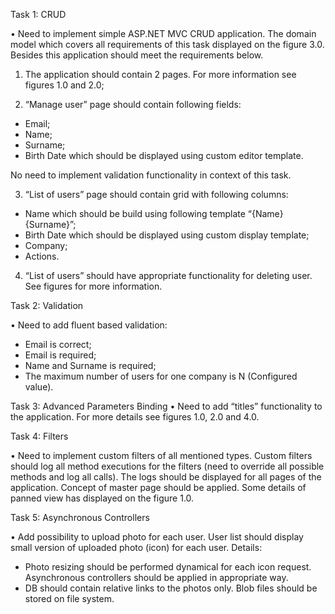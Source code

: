 
Task 1: CRUD

•	Need to implement simple ASP.NET MVC CRUD application. The domain model which covers all requirements of this task displayed on the figure 3.0. Besides this application should meet the requirements below.

1.	The application should contain 2 pages. For more information see figures 1.0 and 2.0;

2.	“Manage user” page should contain following fields:

-	Email;
-	Name;
-	Surname;
-	Birth Date which should be displayed using custom editor template.

No need to implement validation functionality in context of this task.

3.	“List of users” page should contain grid with following columns:

- Name which should be build using following template “{Name} {Surname}”;
- Birth Date which should be displayed using custom display template;
- Company;
- Actions.

4.	“List of users” should have appropriate functionality for deleting user. See figures for more information.

Task 2: Validation

•	Need to add fluent based validation:
- Email is correct;
- Email is required;
- Name and Surname is required;
- The maximum number of users for one company is N (Configured value).

Task 3: Advanced Parameters Binding
•	Need to add “titles” functionality to the application. For more details see figures 1.0, 2.0 and 4.0.

Task 4: Filters

•	Need to implement custom filters of all mentioned types. Custom filters should log all method executions for the filters (need to override all possible methods and log all calls). The logs should be displayed for all pages of the application. Concept of master page should be applied. Some details of panned view has displayed on the figure 1.0.

Task 5: Asynchronous Controllers

•	Add possibility to upload photo for each user. User list should display small version of uploaded photo (icon) for each user. 
Details:
- Photo resizing should be performed dynamical for each icon request. Asynchronous controllers should be applied in appropriate way.
- DB should contain relative links to the photos only. Blob files should be stored on file system.
